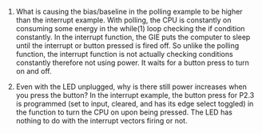 1. What is causing the bias/baseline in the polling example to be higher than the interrupt example.
	With polling, the CPU is constantly on consuming some energy in the while(1) loop checking the if condition constantly. In the interrupt function, the GIE puts the computer to sleep until the interrupt
	or button pressed is fired off. So unlike the polling function, the interrupt function is not actually checking conditions constantly therefore not using power. It waits for a button press to turn on and off. 	

2. Even with the LED unplugged, why is there still power increases when you press the button?
	In the interrupt example, the button press for P2.3 is programmed (set to input, cleared, and has its edge select toggled) 
	in the function to turn the CPU on upon being pressed. The LED has nothing to do with the interrupt vectors firing or not.